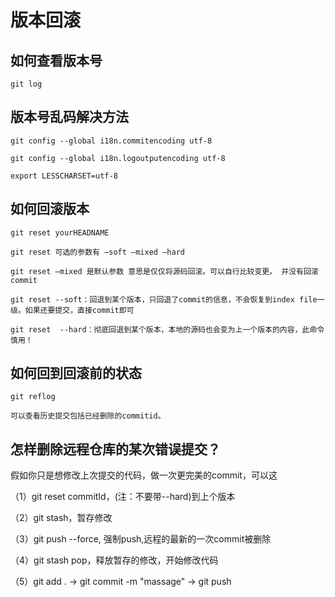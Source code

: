 # 版本回滚

## 如何查看版本号

    git log

## 版本号乱码解决方法

    git config --global i18n.commitencoding utf-8

    git config --global i18n.logoutputencoding utf-8
    
    export LESSCHARSET=utf-8

## 如何回滚版本

    git reset yourHEADNAME

    git reset 可选的参数有 –soft –mixed –hard

    git reset –mixed 是默认参数 意思是仅仅将源码回滚。可以自行比较变更。 并没有回滚commit

    git reset --soft：回退到某个版本，只回退了commit的信息，不会恢复到index file一级。如果还要提交，直接commit即可

    git reset  --hard：彻底回退到某个版本，本地的源码也会变为上一个版本的内容，此命令 慎用！


## 如何回到回滚前的状态

    git reflog 

    可以查看历史提交包括已经删除的commitid。


##  怎样删除远程仓库的某次错误提交？

假如你只是想修改上次提交的代码，做一次更完美的commit，可以这

（1）git reset commitId，(注：不要带--hard)到上个版本

（2）git stash，暂存修改

（3）git push --force, 强制push,远程的最新的一次commit被删除

（4）git stash pop，释放暂存的修改，开始修改代码

（5）git add . -> git commit -m "massage" -> git push